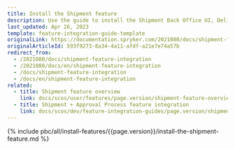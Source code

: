 ```yaml
---
title: Install the Shipment feature
description: Use the guide to install the Shipment Back Office UI, Delivery method per store, and Shipment data import functionalities in your project.
last_updated: Apr 26, 2023
template: feature-integration-guide-template
originalLink: https://documentation.spryker.com/2021080/docs/shipment-feature-integration
originalArticleId: 593f9273-8a34-4a11-afdf-a21e7e74a57b
redirect_from:
  - /2021080/docs/shipment-feature-integration
  - /2021080/docs/en/shipment-feature-integration
  - /docs/shipment-feature-integration
  - /docs/en/shipment-feature-integration
related:
  - title: Shipment feature overview
    link: docs/scos/user/features/page.version/shipment-feature-overview.html
  - title: Shipment + Approval Process feature integration
    link: docs/scos/dev/feature-integration-guides/page.version/shipment-approval-process-feature-integration.html
---
```


{% include pbc/all/install-features/{{page.version}}/install-the-shipment-feature.md %} <!-- To edit, see /_includes/pbc/all/install-features/202304.0/install-the-shipment-feature.md -->
